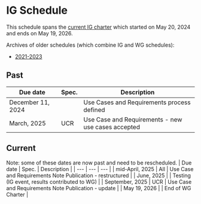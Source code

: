 # IG Schedule
This schedule spans the [current IG charter](https://www.w3.org/2024/04/wot-ig-2024.html) which started on May 20, 2024 and ends on May 19, 2026.

Archives of older schedules (which combine IG and WG schedules):
* [2021-2023](schedule_2023.md)

## Past
| Due date | Spec. | Description |
| --- | --- | --- |
| December 11, 2024 | | Use Cases and Requirements process defined |
| March, 2025 | UCR | Use Case and Requirements - new use cases accepted |

## Current
Note: some of these dates are now past and need to be rescheduled.
| Due date | Spec. | Description |
| --- | --- | --- |
| mid-April, 2025 | All | Use Case and Requirements Note Publication - restructured |
| June, 2025 | | Testing (IG event, results contributed to WG) |
| September, 2025 | UCR | Use Case and Requirements Note Publication - update |
| May 19, 2026 |   | End of WG Charter |
